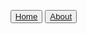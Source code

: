 
<head> 
  <link rel="stylesheet" href="styles.css">
</head>

<div class="tab">
<nav id="site-nav">
<ul>
<button class="tablinks" ><a href="home.md">Home</a></button>
<button class="tablinks"><a href="about.md">About</a></button>
</ul>
</nav>
 </div>

